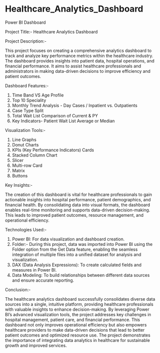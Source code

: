 # Healthcare_Analytics_Dashboard
Power BI Dashboard 

Project Title:-
Healthcare Analytics Dashboard

Project Description:-

This project focuses on creating a comprehensive analytics dashboard to track and analyze key performance metrics within the healthcare industry. The dashboard provides insights into patient data, hospital operations, and financial performance. It aims to assist healthcare professionals and administrators in making data-driven decisions to improve efficiency and patient outcomes.

Dashboard Features:-

1. Time Band VS Age Profile
2. Top 10 Speciality 
3. Monthly Trend Analysis - Day Cases / Inpatient vs. Outpatients
4. Case Type Split
5. Total Wait List Comparison of Current & PY 
6. Key Indicators- Patient Wait List Average or Median 

Visualization Tools:-

1. Line Graphs
2. Donut Charts
3. KPIs (Key Performance Indicators) Cards
4. Stacked Column Chart 
5. Slicer
6. Multi-row Card 
7. Matrix 
8. Buttons


Key Insights:-

The creation of this dashboard is vital for healthcare professionals to gain actionable insights into hospital performance, patient demographics, and financial health. By consolidating data into visual formats, the dashboard enables real-time monitoring and supports data-driven decision-making. This leads to improved patient outcomes, resource management, and operational efficiency.

Technologies Used:-

1. Power BI: For data visualization and dashboard creation.
2. Folder:- During this project, data was imported into Power BI using the Folder option from the Get Data feature, enabling the seamless integration of multiple files into a unified dataset for analysis and visualization.
3. DAX (Data Analysis Expressions): To create calculated fields and measures in Power BI.
4. Data Modeling: To build relationships between different data sources and ensure accurate reporting.

Conclusion:-

The healthcare analytics dashboard successfully consolidates diverse data sources into a single, intuitive platform, providing healthcare professionals with valuable insights to enhance decision-making. By leveraging Power BI’s advanced visualization tools, the project addresses key challenges in hospital management, patient care, and financial performance. This dashboard not only improves operational efficiency but also empowers healthcare providers to make data-driven decisions that lead to better patient outcomes and optimized resource use. The project demonstrates the importance of integrating data analytics in healthcare for sustainable growth and improved services. 




